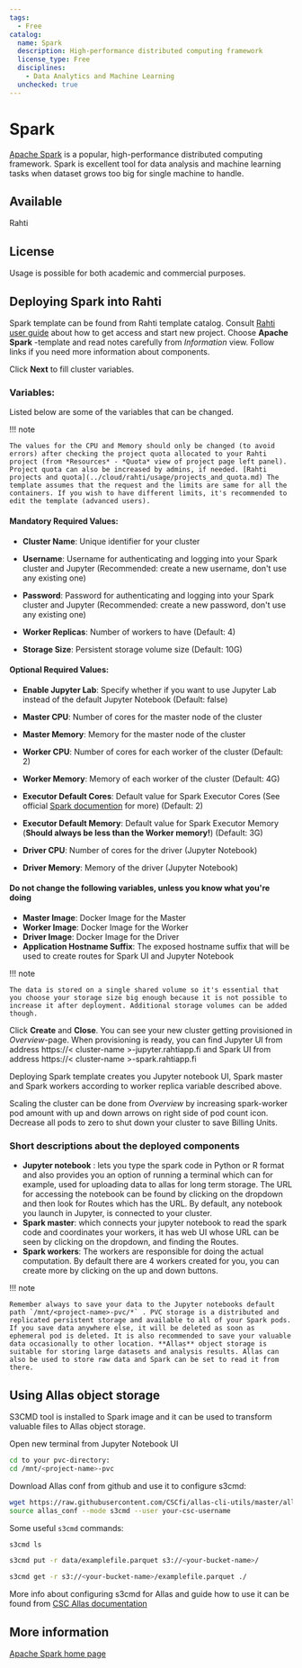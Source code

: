 ```yaml
---
tags:
  - Free
catalog:
  name: Spark
  description: High-performance distributed computing framework
  license_type: Free
  disciplines:
    - Data Analytics and Machine Learning
  unchecked: true
---
```


# Spark

[Apache Spark](https://spark.apache.org/) is a popular, high-performance distributed computing framework. Spark is excellent tool for data analysis and machine learning tasks when dataset grows too big for single machine to handle. 

## Available

Rahti

## License

Usage is possible for both academic and commercial purposes.

## Deploying Spark into Rahti

Spark template can be found from Rahti template catalog. Consult [Rahti user guide](../cloud/rahti/index.md) about how to get access and start new project. 
Choose **Apache Spark** -template and read notes carefully from *Information* view. Follow links if you need more information about components. 

Click **Next** to fill cluster variables. 
### Variables:

Listed below are some of the variables that can be changed.

!!! note 

    The values for the CPU and Memory should only be changed (to avoid errors) after checking the project quota allocated to your Rahti project (from *Resources* - *Quota* view of project page left panel). Project quota can also be increased by admins, if needed. [Rahti projects and quota](../cloud/rahti/usage/projects_and_quota.md) The template assumes that the request and the limits are same for all the containers. If you wish to have different limits, it's recommended to edit the template (advanced users).

#### Mandatory Required Values:
- **Cluster Name**: Unique identifier for your cluster
- **Username**: Username for authenticating and logging into your Spark cluster and Jupyter (Recommended: create a new username, don't use any existing one)
- **Password**: Password for authenticating and logging into your Spark cluster and Jupyter (Recommended: create a new password, don't use any existing one)
- **Worker Replicas**: Number of workers to have (Default: 4)

- **Storage Size**: Persistent storage volume size (Default: 10G)

#### Optional Required Values:
- **Enable Jupyter Lab**: Specify whether if you want to use Jupyter Lab instead of the default Jupyter Notebook (Default: false) 
- **Master CPU**: Number of cores for the master node of the cluster
- **Master Memory**: Memory for the master node of the cluster
- **Worker CPU**: Number of cores for each worker of the cluster (Default: 2)
- **Worker Memory**: Memory of each worker of the cluster (Default: 4G)

- **Executor Default Cores**: Default value for Spark Executor Cores (See official [Spark documention](https://spark.apache.org/docs/latest/) for more) (Default: 2)
- **Executor Default Memory**: Default value for Spark Executor Memory (**Should always be less than the Worker memory!**) (Default: 3G)

- **Driver CPU**: Number of cores for the driver (Jupyter Notebook)
- **Driver Memory**: Memory of the driver (Jupyter Notebook)

#### Do not change the following variables, unless you know what you're doing
- **Master Image**: Docker Image for the Master
- **Worker Image**: Docker Image for the Worker 
- **Driver Image**: Docker Image for the Driver 
- **Application Hostname Suffix**: The exposed hostname suffix that will be used to create routes for Spark UI and Jupyter Notebook


!!! note 

    The data is stored on a single shared volume so it's essential that you choose your storage size big enough because it is not possible to increase it after deployment. Additional storage volumes can be added though.

Click **Create** and **Close**.
You can see your new cluster getting provisioned in *Overview*-page. When provisioning is ready, you can find Jupyter UI from address https://< cluster-name >-jupyter.rahtiapp.fi and Spark UI from address https://< cluster-name >-spark.rahtiapp.fi

Deploying Spark template creates you Jupyter notebook UI, Spark master and Spark workers according to worker replica variable described above.

Scaling the cluster can be done from *Overview* by increasing spark-worker pod amount with up and down arrows on right side of pod count icon. Decrease all pods to zero to shut down your cluster to save Billing Units. 

### Short descriptions about the deployed components
- **Jupyter notebook** : lets you type the spark code in Python or R format and also provides you an option of running a terminal which can for example, used for uploading data to allas for long term storage. The URL for accessing the notebook can be found by clicking on the dropdown and then look for Routes which has the URL. By default, any notebook you launch in Jupyter, is connected to your cluster.
- **Spark master**: which connects your jupyter notebook to read the spark code and coordinates your workers, it has web UI whose URL can be seen by clicking on the dropdown, and finding the Routes.
- **Spark workers**: The workers are responsible for doing the actual computation. By default there are 4 workers created for you, you can create more by clicking on the up and down buttons. 

!!! note 

    Remember always to save your data to the Jupyter notebooks default path `/mnt/<project-name>-pvc/*` . PVC storage is a distributed and replicated persistent storage and available to all of your Spark pods. If you save data anywhere else, it will be deleted as soon as ephemeral pod is deleted. It is also recommended to save your valuable data occasionally to other location. **Allas** object storage is suitable for storing large datasets and analysis results. Allas can also be used to store raw data and Spark can be set to read it from there.
 

## Using Allas object storage

S3CMD tool is installed to Spark image and it can be used to transform valuable files to Allas object storage.

Open new terminal from Jupyter Notebook UI

```bash
cd to your pvc-directory:
cd /mnt/<project-name>-pvc
```

Download Allas conf from github and use it to configure s3cmd:

```bash
wget https://raw.githubusercontent.com/CSCfi/allas-cli-utils/master/allas_conf
source allas_conf --mode s3cmd --user your-csc-username
```

Some useful `s3cmd` commands:
```bash
s3cmd ls

s3cmd put -r data/examplefile.parquet s3://<your-bucket-name>/

s3cmd get -r s3://<your-bucket-name>/examplefile.parquet ./
```


More info about configuring s3cmd for Allas and guide how to use it can be found from [CSC Allas documentation](../data/Allas/using_allas/s3_client.md)

## More information

[Apache Spark home page](https://spark.apache.org)
